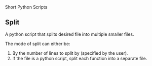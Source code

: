 Short Python Scripts

## Split

A python script that splits desired file into multiple smaller files.

The mode of split can either be:
1. By the number of lines to split by (specified by the user).
2. If the file is a python script, split each function into a separate file.
